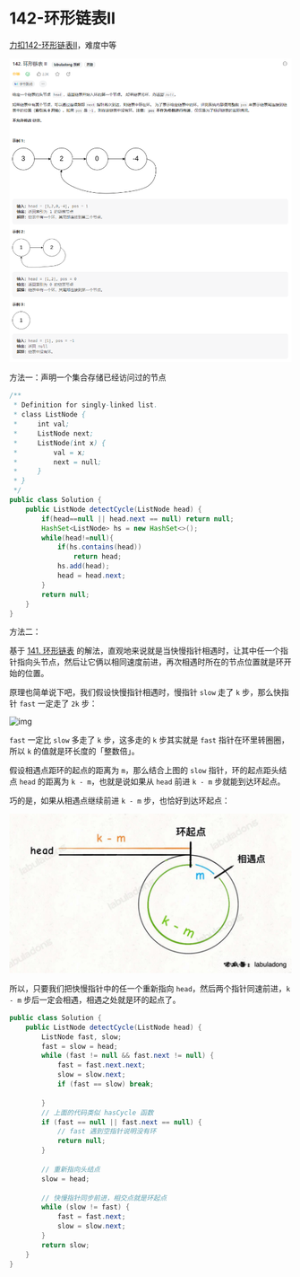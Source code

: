 # 142-环形链表II

[力扣142-环形链表II](https://leetcode.cn/problems/linked-list-cycle-ii/description/)，难度中等

![image-20230816161042129](https://raw.githubusercontent.com/lqyspace/mypic/master/PicBed/202308161610219.png)

方法一：声明一个集合存储已经访问过的节点

```java
/**
 * Definition for singly-linked list.
 * class ListNode {
 *     int val;
 *     ListNode next;
 *     ListNode(int x) {
 *         val = x;
 *         next = null;
 *     }
 * }
 */
public class Solution {
    public ListNode detectCycle(ListNode head) {
        if(head==null || head.next == null) return null;
        HashSet<ListNode> hs = new HashSet<>();
        while(head!=null){
            if(hs.contains(head))
                return head;
            hs.add(head);
            head = head.next;
        }
        return null;
    }
}
```



方法二：

基于 [141. 环形链表](https://leetcode.cn/problems/linked-list-cycle) 的解法，直观地来说就是当快慢指针相遇时，让其中任一个指针指向头节点，然后让它俩以相同速度前进，再次相遇时所在的节点位置就是环开始的位置。

原理也简单说下吧，我们假设快慢指针相遇时，慢指针 `slow` 走了 `k` 步，那么快指针 `fast` 一定走了 `2k` 步：



![img](https://labuladong.github.io/pictures/双指针/3.jpeg)



`fast` 一定比 `slow` 多走了 `k` 步，这多走的 `k` 步其实就是 `fast` 指针在环里转圈圈，所以 `k` 的值就是环长度的「整数倍」。

假设相遇点距环的起点的距离为 `m`，那么结合上图的 `slow` 指针，环的起点距头结点 `head` 的距离为 `k - m`，也就是说如果从 `head` 前进 `k - m` 步就能到达环起点。

巧的是，如果从相遇点继续前进 `k - m` 步，也恰好到达环起点：



![img](https://raw.githubusercontent.com/lqyspace/mypic/master/PicBed/202308161623856.jpeg)



所以，只要我们把快慢指针中的任一个重新指向 `head`，然后两个指针同速前进，`k - m` 步后一定会相遇，相遇之处就是环的起点了。

```java
public class Solution {
    public ListNode detectCycle(ListNode head) {
        ListNode fast, slow;
        fast = slow = head;
        while (fast != null && fast.next != null) {
            fast = fast.next.next;
            slow = slow.next;
            if (fast == slow) break;

        }
        // 上面的代码类似 hasCycle 函数
        if (fast == null || fast.next == null) {
            // fast 遇到空指针说明没有环
            return null;
        }

        // 重新指向头结点
        slow = head;

        // 快慢指针同步前进，相交点就是环起点
        while (slow != fast) {
            fast = fast.next;
            slow = slow.next;
        }
        return slow;
    }
}
```

